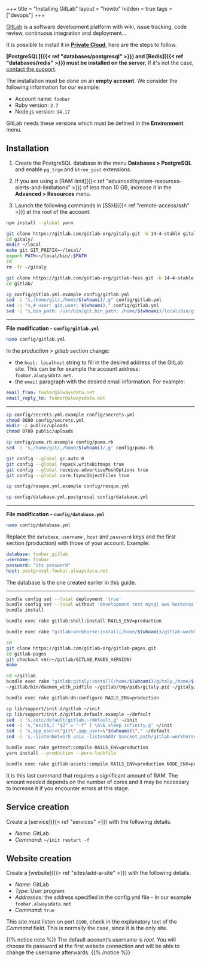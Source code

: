 +++
title = "Installing GitLab"
layout = "howto"
hidden = true
tags = ["devops"]
+++

[GitLab](https://about.gitlab.com/) is a software development platform with wiki, issue tracking, code review, continuous integration and deployment...

It is possible to install it in **[Private Cloud](https://www.alwaysdata.com/fr/private-cloud)**, here are the steps to follow.

**[PostgreSQL]({{< ref "databases/postgresql" >}}) and [Redis]({{< ref "databases/redis" >}}) must be installed on the server.** If it's not the case, [contact the support](https://admin.alwaysdata.com/support/add).

The installation must be done on an **empty account**. We consider the following information for our example:

- Account name: `foobar`
- Ruby version: `2.7`
- Node.js version: `14.17`

GitLab needs these versions which must be defined in the **Environment** menu.

## Installation

1. Create the PostgreSQL database in the menu **Databases > PostgreSQL** and enable `pg_trgm` and `btree_gist` extensions.

2. If you are using a [RAM limit]({{< ref "advanced/system-resources-alerts-and-limitations" >}}) of less than 10 GB, increase it in the **Advanced > Resources** menu.

3. Launch the following commands in [SSH]({{< ref "remote-access/ssh" >}}) at the root of the account:

```sh
npm install --global yarn

git clone https://gitlab.com/gitlab-org/gitaly.git -b 14-4-stable gitaly
cd gitaly/
mkdir ~/local
make git GIT_PREFIX=~/local/
export PATH=~/local/bin/:$PATH
cd
rm -fr ~/gitaly

git clone https://gitlab.com/gitlab-org/gitlab-foss.git -b 14-4-stable gitlab
cd gitlab/

cp config/gitlab.yml.example config/gitlab.yml
sed -i "s,/home/git/,/home/$(whoami)/,g" config/gitlab.yml
sed -i "s,# user: git,user: $(whoami)," config/gitlab.yml
sed -i "s,bin_path: /usr/bin/git,bin_path: /home/$(whoami)/local/bin/git," config/gitlab.yml
```

---
**File modification - `config/gitlab.yml`**

```sh
nano config/gitlab.yml
```

In the *production > gitlab* section change:
- the `host: localhost` string to fill in the desired address of the GitLab site. This can be for example the account address: `foobar.alwaysdata.net`.
- the `email` paragraph with the desired email information. For example:

```yml
email_from: foobar@alwaysdata.net
email_reply_to: foobar@alwaysdata.net
```
---

```sh
cp config/secrets.yml.example config/secrets.yml
chmod 0600 config/secrets.yml
mkdir -p public/uploads
chmod 0700 public/uploads

cp config/puma.rb.example config/puma.rb
sed -i "s,/home/git/,/home/$(whoami)/,g" config/puma.rb

git config --global gc.auto 0
git config --global repack.writeBitmaps true
git config --global receive.advertisePushOptions true
git config --global core.fsyncObjectFiles true

cp config/resque.yml.example config/resque.yml

cp config/database.yml.postgresql config/database.yml
```

---
**File modification - `config/database.yml`**

```sh
nano config/database.yml
```
Replace the `database`, `username` , `host` and `password` keys and the first section (production) with those of your account. Example:

```yml
database: foobar_gitlab
username: foobar
password: "its password"
host: postgresql-foobar.alwaysdata.net
```

The database is the one created earlier in this guide.

---

```sh
bundle config set --local deployment 'true'
bundle config set --local without 'development test mysql aws kerberos'
bundle install

bundle exec rake gitlab:shell:install RAILS_ENV=production

bundle exec rake "gitlab:workhorse:install[/home/$(whoami)/gitlab-workhorse]" RAILS_ENV=production

cd
git clone https://gitlab.com/gitlab-org/gitlab-pages.git
cd gitlab-pages
git checkout v$(<~/gitlab/GITLAB_PAGES_VERSION)
make

cd ~/gitlab
bundle exec rake "gitlab:gitaly:install[/home/$(whoami)/gitaly,/home/$(whoami)/repositories]" RAILS_ENV=production
~/gitlab/bin/daemon_with_pidfile ~/gitlab/tmp/pids/gitaly.pid ~/gitaly/_build/bin/gitaly ~/gitaly/config.toml >> ~/gitlab/log/gitaly.log 2>&1 &

bundle exec rake gitlab:db:configure RAILS_ENV=production

cp lib/support/init.d/gitlab ~/init
cp lib/support/init.d/gitlab.default.example ~/default
sed -i "s,/etc/default/gitlab,~/default,g" ~/init
sed -i 's,^exit$,[ "$2" = "-f" ] \&\& sleep infinity,g' ~/init
sed -i "s,app_user=\"git\",app_user=\"$(whoami)\"," ~/default
sed -i 's,-listenNetwork unix -listenAddr $socket_path/gitlab-workhorse.socket,-listenNetwork tcp -listenAddr [::]:8100,' ~/default

bundle exec rake gettext:compile RAILS_ENV=production
yarn install --production --pure-lockfile

bundle exec rake gitlab:assets:compile RAILS_ENV=production NODE_ENV=production
```

It is this last command that requires a significant amount of RAM. The amount needed depends on the number of cores and it may be necessary to increase it if you encounter errors at this stage.

## Service creation

Create a [service]({{< ref "services" >}}) with the following details:

  * *Name*: GitLab
  * *Command*: `~/init restart -f`

## Website creation

Create a [website]({{< ref "sites/add-a-site" >}}) with the following details:

  * *Name*: GitLab
  * *Type*: User program
  * *Addresses*: the address specified in the config.yml file - In our example `foobar.alwaysdata.net`
  * *Command*: `true`
  
This site must listen on port `8100`, check in the explanatory text of the *Command* field. This is normally the case, since it is the only site.

{{% notice note %}}
The default account’s username is *root*. You will choose its password at the first website connection and will be able to change the username afterwards.
{{% /notice %}}

